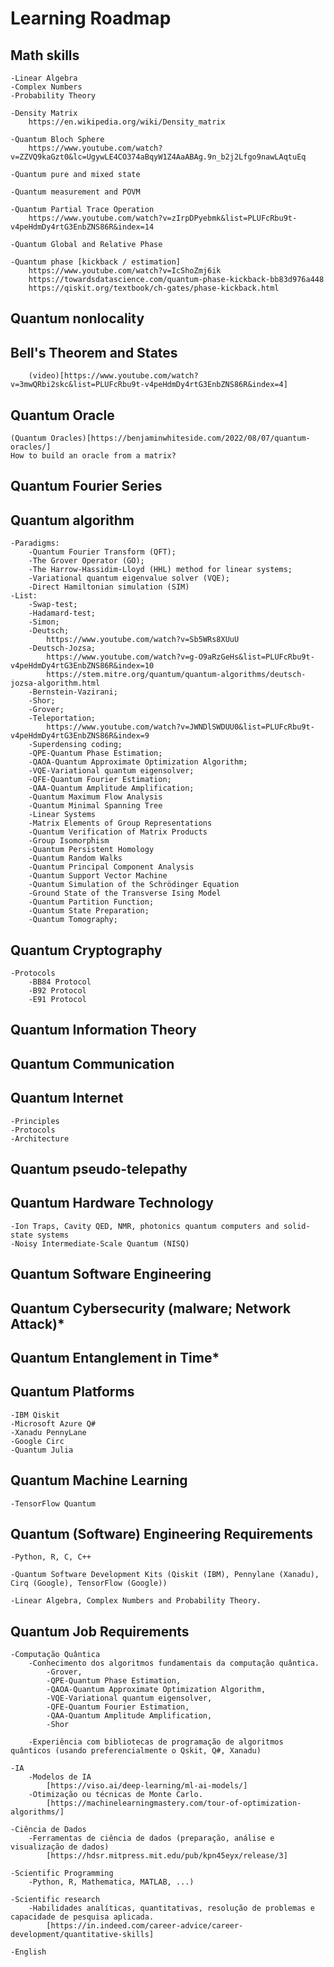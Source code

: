 # Learning Roadmap

## Math skills
	-Linear Algebra
	-Complex Numbers
	-Probability Theory 
	
	-Density Matrix
		https://en.wikipedia.org/wiki/Density_matrix

	-Quantum Bloch Sphere
		https://www.youtube.com/watch?v=ZZVQ9kaGzt0&lc=UgywLE4CO374aBqyW1Z4AaABAg.9n_b2j2Lfgo9nawLAqtuEq

	-Quantum pure and mixed state

	-Quantum measurement and POVM

	-Quantum Partial Trace Operation
		https://www.youtube.com/watch?v=zIrpDPyebmk&list=PLUFcRbu9t-v4peHdmDy4rtG3EnbZNS86R&index=14

	-Quantum Global and Relative Phase

	-Quantum phase [kickback / estimation]
		https://www.youtube.com/watch?v=IcShoZmj6ik
		https://towardsdatascience.com/quantum-phase-kickback-bb83d976a448
		https://qiskit.org/textbook/ch-gates/phase-kickback.html

##  Quantum nonlocality 

## Bell's Theorem and States
		(video)[https://www.youtube.com/watch?v=3mwQRbi2skc&list=PLUFcRbu9t-v4peHdmDy4rtG3EnbZNS86R&index=4]

## Quantum Oracle
	(Quantum Oracles)[https://benjaminwhiteside.com/2022/08/07/quantum-oracles/]
	How to build an oracle from a matrix?

## Quantum Fourier Series

## Quantum algorithm
	-Paradigms:
		-Quantum Fourier Transform (QFT);
		-The Grover Operator (GO); 
		-The Harrow-Hassidim-Lloyd (HHL) method for linear systems;
		-Variational quantum eigenvalue solver (VQE);
		-Direct Hamiltonian simulation (SIM)
	-List:
		-Swap-test;
		-Hadamard-test;
		-Simon;
		-Deutsch;
			https://www.youtube.com/watch?v=Sb5WRs8XUuU
		-Deutsch-Jozsa;
			https://www.youtube.com/watch?v=g-O9aRzGeHs&list=PLUFcRbu9t-v4peHdmDy4rtG3EnbZNS86R&index=10
			https://stem.mitre.org/quantum/quantum-algorithms/deutsch-jozsa-algorithm.html
		-Bernstein-Vazirani;
		-Shor;
		-Grover;
		-Teleportation;
			https://www.youtube.com/watch?v=JWNDlSWDUU0&list=PLUFcRbu9t-v4peHdmDy4rtG3EnbZNS86R&index=9
		-Superdensing coding;
		-QPE-Quantum Phase Estimation;
		-QAOA-Quantum Approximate Optimization Algorithm;
		-VQE-Variational quantum eigensolver; 
		-QFE-Quantum Fourier Estimation; 
		-QAA-Quantum Amplitude Amplification;
		-Quantum Maximum Flow Analysis
		-Quantum Minimal Spanning Tree
		-Linear Systems
		-Matrix Elements of Group Representations
		-Quantum Verification of Matrix Products
		-Group Isomorphism
		-Quantum Persistent Homology
		-Quantum Random Walks
		-Quantum Principal Component Analysis
		-Quantum Support Vector Machine
		-Quantum Simulation of the Schrödinger Equation
		-Ground State of the Transverse Ising Model
		-Quantum Partition Function;
		-Quantum State Preparation;
		-Quantum Tomography;
	


## Quantum Cryptography
	-Protocols
		-BB84 Protocol
		-B92 Protocol
		-E91 Protocol

## Quantum Information Theory

## Quantum Communication 

## Quantum Internet
	-Principles
	-Protocols
	-Architecture

## Quantum pseudo-telepathy

## Quantum Hardware Technology 
	-Ion Traps, Cavity QED, NMR, photonics quantum computers and solid-state systems
	-Noisy Intermediate-Scale Quantum (NISQ)

## Quantum Software Engineering

## Quantum Cybersecurity (malware; Network Attack)*
## Quantum Entanglement in Time*

## Quantum Platforms
	-IBM Qiskit
	-Microsoft Azure Q#
	-Xanadu PennyLane
	-Google Circ
	-Quantum Julia

## Quantum Machine Learning
	-TensorFlow Quantum

## Quantum (Software) Engineering Requirements
	-Python, R, C, C++

	-Quantum Software Development Kits (Qiskit (IBM), Pennylane (Xanadu), Cirq (Google), TensorFlow (Google))

	-Linear Algebra, Complex Numbers and Probability Theory.
	
	
	
## Quantum Job Requirements
	-Computação Quântica
		-Conhecimento dos algoritmos fundamentais da computação quântica. 
			-Grover, 
			-QPE-Quantum Phase Estimation, 	
			-QAOA-Quantum Approximate Optimization Algorithm, 
			-VQE-Variational quantum eigensolver, 
			-QFE-Quantum Fourier Estimation, 
			-QAA-Quantum Amplitude Amplification, 
			-Shor

		-Experiência com bibliotecas de programação de algoritmos quânticos (usando preferencialmente o Qskit, Q#, Xanadu)
    
	-IA
		-Modelos de IA
			[https://viso.ai/deep-learning/ml-ai-models/]
		-Otimização ou técnicas de Monte Carlo.
			[https://machinelearningmastery.com/tour-of-optimization-algorithms/]

	-Ciência de Dados
		-Ferramentas de ciência de dados (preparação, análise e visualização de dados)
			[https://hdsr.mitpress.mit.edu/pub/kpn45eyx/release/3]
    
	-Scientific Programming
		-Python, R, Mathematica, MATLAB, ...)
		
	-Scientific research
		-Habilidades analíticas, quantitativas, resolução de problemas e capacidade de pesquisa aplicada.
			[https://in.indeed.com/career-advice/career-development/quantitative-skills]
       
	-English
	
	
